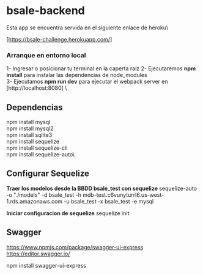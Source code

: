 # bsale-backend

Esta app se encuentra servida en el siguiente enlace de heroku\

[https://bsale-challenge.herokuapp.com/] 

### Arranque en entorno local

1- Ingresar o posicionar tu terminal en la caperta raíz
2- Ejecutaremos **npm install** para instalar las dependencias de node_modules  \
3- Ejecutamos **npm run dev** para ejecutar el webpack server en [http://localhost:8080] \

## Dependencias

npm install mysql\
npm install mysql2\
npm install sqlite3\
npm install sequelize\
npm install sequelize-cli\
npm install sequelize-auto\

## Configurar Sequelize 

**Traer los modelos desde la BBDD bsale_test con sequelize** 
sequelize-auto -o "./models" -d bsale_test -h mdb-test.c6vunyturrl6.us-west-1.rds.amazonaws.com -u bsale_test -x bsale_test -e mysql

**Iniciar configuracion de sequelize**
sequelize init

## Swagger

https://www.npmjs.com/package/swagger-ui-express
https://editor.swagger.io/

npm install swagger-ui-express

